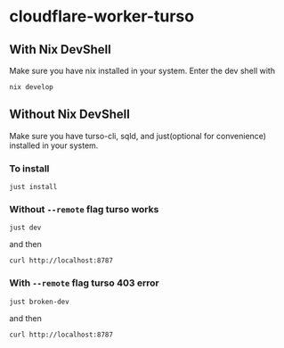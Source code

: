 # cloudflare-worker-turso

## With Nix DevShell
Make sure you have nix installed in your system. Enter the dev shell with
```
nix develop
```
## Without Nix DevShell
Make sure you have turso-cli, sqld, and just(optional for convenience) installed in your system.


### To install
```
just install
```

### Without `--remote` flag turso works

```
just dev
```

and then
```
curl http://localhost:8787
```

### With `--remote` flag turso 403 error

```
just broken-dev
```

and then
 ```
 curl http://localhost:8787
 ```
